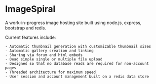 ImageSpiral
===========

A work-in-progress image hosting site built using node.js, express, bootstrap and redis.

Current features include:

	- Automatic thumbnail generation with customizable thumbnail sizes
	- Automatic gallery creation and linking
	- Sharing via forum and html embeds
	- Dead simple single or multiple file upload
	- Designed so that no database reads are required for non-account pages
	- Threaded architecture for maximum speed
	- User session and account management built on a redis data store